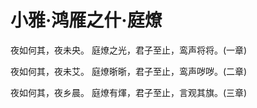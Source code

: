 # 小雅·鸿雁之什·庭燎

夜如何其，夜未央。
庭燎之光，君子至止，鸾声将将。(一章)

夜如何其，夜未艾。
庭燎晣晣，君子至止，鸾声哕哕。(二章)

夜如何其，夜乡晨。
庭燎有煇，君子至止，言观其旗。(三章)

